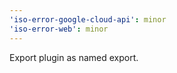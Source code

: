 ```yaml
---
'iso-error-google-cloud-api': minor
'iso-error-web': minor
---
```


Export plugin as named export.

